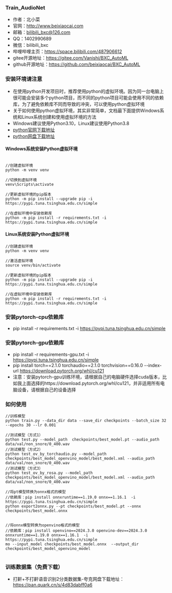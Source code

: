 ### Train_AudioNet
* 作者：北小菜 
* 官网：http://www.beixiaocai.com
* 邮箱：bilibili_bxc@126.com
* QQ：1402990689
* 微信：bilibili_bxc
* 哔哩哔哩主页：https://space.bilibili.com/487906612
* gitee开源地址：https://gitee.com/Vanishi/BXC_AutoML
* github开源地址：https://github.com/beixiaocai/BXC_AutoML

### 安装环境请注意
* 在使用python开发项目时，推荐使用python的虚拟环境。因为同一台电脑上很可能会安装多个python项目，而不同的python项目可能会使用不同的依赖库，为了避免依赖库不同而导致的冲突，可以使用python虚拟环境
* 关于如何使用python虚拟环境，其实非常简单，文档最下面提供Windows系统和Linux系统创建和使用虚拟环境的方法
* Windows建议使用Python3.10，Linux建议使用Python3.8
* [python官网下载地址](https://www.python.org/getit/)
* [python网盘下载地址](https://pan.quark.cn/s/72df133d1343)

#### Windows系统安装Python虚拟环境
~~~

//创建虚拟环境
python -m venv venv

//切换到虚拟环境
venv\Scripts\activate

//更新虚拟环境的pip版本
python -m pip install --upgrade pip -i https://pypi.tuna.tsinghua.edu.cn/simple

//在虚拟环境中安装依赖库
python -m pip install -r requirements.txt -i https://pypi.tuna.tsinghua.edu.cn/simple
~~~

#### Linux系统安装Python虚拟环境

~~~
//创建虚拟环境
python -m venv venv

//激活虚拟环境
source venv/bin/activate

//更新虚拟环境的pip版本
python -m pip install --upgrade pip -i https://pypi.tuna.tsinghua.edu.cn/simple

//在虚拟环境中安装依赖库
python -m pip install -r requirements.txt -i https://pypi.tuna.tsinghua.edu.cn/simple

~~~


### 安装pytorch-cpu依赖库
* pip install -r requirements.txt -i https://pypi.tuna.tsinghua.edu.cn/simple

### 安装pytorch-gpu依赖库
* pip install -r requirements-gpu.txt -i https://pypi.tuna.tsinghua.edu.cn/simple
* pip install torch==2.1.0 torchaudio==2.1.0 torchvision==0.16.0 --index-url https://download.pytorch.org/whl/cu121
* 注意：安装pytorch-gpu训练环境，请根据自己的电脑硬件选择cuda版本，比如我上面选择的https://download.pytorch.org/whl/cu121，并非适用所有电脑设备，请根据自己的设备选择


### 如何使用
~~~
//训练模型
python train.py --data_dir data --save_dir checkpoints --batch_size 32 --epochs 30 --lr 0.001
    
//测试模型（方式1）
python test.py --model_path  checkpoints/best_model.pt --audio_path data/val/non_snore/0_400.wav
//测试模型（方式2）
python test_ov_by_torchaudio.py --model_path  checkpoints/best_model_openvino_model/best_model.xml --audio_path data/val/non_snore/0_400.wav
//测试模型（方式3）
python test_ov_by_rosa.py --model_path  checkpoints/best_model_openvino_model/best_model.xml --audio_path data/val/non_snore/0_400.wav

//将pt模型转换为onnx格式的模型
//依赖库：pip install onnxruntime==1.19.0 onnx==1.16.1  -i https://pypi.tuna.tsinghua.edu.cn/simple
python export2onnx.py --pt checkpoints/best_model.pt --onnx checkpoints/best_model.onnx 


//将onnx模型转换为openvino格式的模型
//依赖库：pip install openvino==2024.3.0 openvino-dev==2024.3.0 onnxruntime==1.19.0 onnx==1.16.1  -i https://pypi.tuna.tsinghua.edu.cn/simple
mo --input_model checkpoints/best_model.onnx  --output_dir checkpoints/best_model_openvino_model


~~~

### 训练数据集（免费下载）
* 打鼾+不打鼾语音识别2分类数据集-夸克网盘下载地址：https://pan.quark.cn/s/4d83dabff0a6



